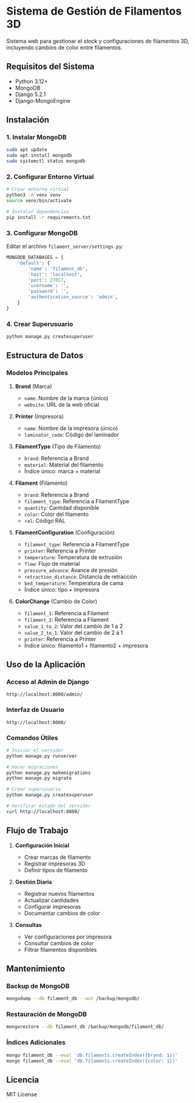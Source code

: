 # Sistema de Gestión de Filamentos 3D

Sistema web para gestionar el stock y configuraciones de filamentos 3D, incluyendo cambios de color entre filamentos.

## Requisitos del Sistema

- Python 3.12+
- MongoDB
- Django 5.2.1
- Django-MongoEngine

## Instalación

### 1. Instalar MongoDB

```bash
sudo apt update
sudo apt install mongodb
sudo systemctl status mongodb
```

### 2. Configurar Entorno Virtual

```bash
# Crear entorno virtual
python3 -m venv venv
source venv/bin/activate

# Instalar dependencias
pip install -r requirements.txt
```

### 3. Configurar MongoDB

Editar el archivo `filament_server/settings.py`:

```python
MONGODB_DATABASES = {
    'default': {
        'name': 'filament_db',
        'host': 'localhost',
        'port': 27017,
        'username': '',
        'password': '',
        'authentication_source': 'admin',
    }
}
```

### 4. Crear Superusuario

```bash
python manage.py createsuperuser
```

## Estructura de Datos

### Modelos Principales

1. **Brand** (Marca)
   - `name`: Nombre de la marca (único)
   - `website`: URL de la web oficial

2. **Printer** (Impresora)
   - `name`: Nombre de la impresora (único)
   - `laminator_code`: Código del laminador

3. **FilamentType** (Tipo de Filamento)
   - `brand`: Referencia a Brand
   - `material`: Material del filamento
   - Índice único: marca + material

4. **Filament** (Filamento)
   - `brand`: Referencia a Brand
   - `filament_type`: Referencia a FilamentType
   - `quantity`: Cantidad disponible
   - `color`: Color del filamento
   - `ral`: Código RAL

5. **FilamentConfiguration** (Configuración)
   - `filament_type`: Referencia a FilamentType
   - `printer`: Referencia a Printer
   - `temperature`: Temperatura de extrusión
   - `flow`: Flujo de material
   - `pressure_advance`: Avance de presión
   - `retraction_distance`: Distancia de retracción
   - `bed_temperature`: Temperatura de cama
   - Índice único: tipo + impresora

6. **ColorChange** (Cambio de Color)
   - `filament_1`: Referencia a Filament
   - `filament_2`: Referencia a Filament
   - `value_1_to_2`: Valor del cambio de 1 a 2
   - `value_2_to_1`: Valor del cambio de 2 a 1
   - `printer`: Referencia a Printer
   - Índice único: filamento1 + filamento2 + impresora

## Uso de la Aplicación

### Acceso al Admin de Django

```
http://localhost:8000/admin/
```

### Interfaz de Usuario

```
http://localhost:8000/
```

### Comandos Útiles

```bash
# Iniciar el servidor
python manage.py runserver

# Hacer migraciones
python manage.py makemigrations
python manage.py migrate

# Crear superusuario
python manage.py createsuperuser

# Verificar estado del servidor
curl http://localhost:8000/
```

## Flujo de Trabajo

1. **Configuración Inicial**
   - Crear marcas de filamento
   - Registrar impresoras 3D
   - Definir tipos de filamento

2. **Gestión Diaria**
   - Registrar nuevos filamentos
   - Actualizar cantidades
   - Configurar impresoras
   - Documentar cambios de color

3. **Consultas**
   - Ver configuraciones por impresora
   - Consultar cambios de color
   - Filtrar filamentos disponibles

## Mantenimiento

### Backup de MongoDB

```bash
mongodump --db filament_db --out /backup/mongodb/
```

### Restauración de MongoDB

```bash
mongorestore --db filament_db /backup/mongodb/filament_db/
```

### Índices Adicionales

```bash
mongo filament_db --eval 'db.filaments.createIndex({brand: 1})'
mongo filament_db --eval 'db.filaments.createIndex({color: 1})'
```

## Licencia

MIT License
